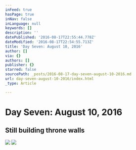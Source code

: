 ```yaml
---
inFeed: true
hasPage: true
inNav: false
inLanguage: null
keywords: []
description: ''
datePublished: '2016-08-17T22:55:44.778Z'
dateModified: '2016-08-17T22:54:55.713Z'
title: 'Day Seven: August 10, 2016'
author: []
via: {}
authors: []
publisher: {}
starred: false
sourcePath: _posts/2016-08-17-day-seven-august-10-2016.md
url: day-seven-august-10-2016/index.html
_type: Article

---
```

# Day Seven: August 10, 2016

## Still building throne walls
![](https://the-grid-user-content.s3-us-west-2.amazonaws.com/bb4b5303-6856-42af-857e-4b5cc681ef84.jpg)
![](https://the-grid-user-content.s3-us-west-2.amazonaws.com/5ef1da0c-7081-4b4f-b1b9-e07d2db51ceb.jpg)